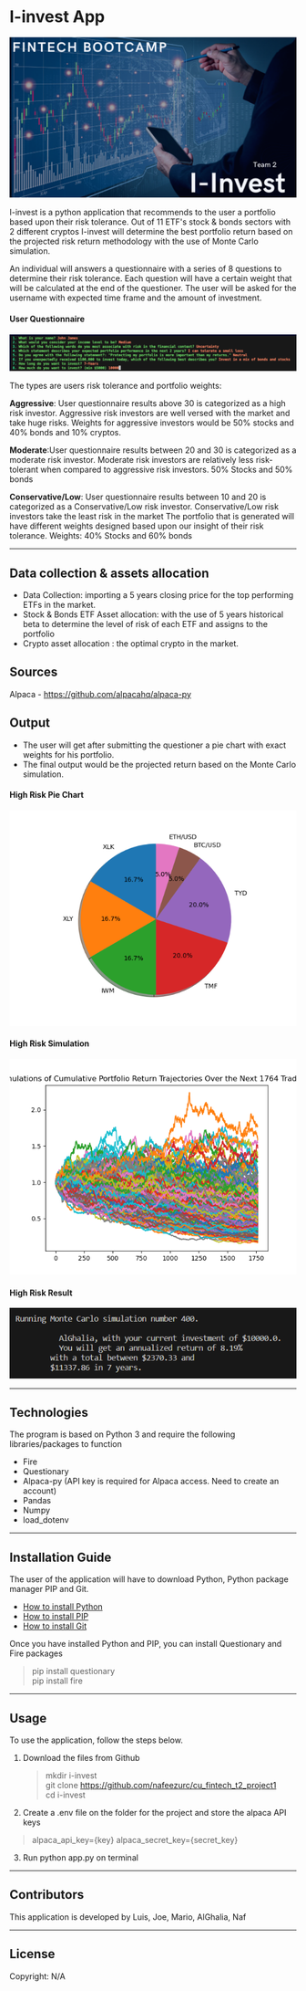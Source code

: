 # I-invest App

<img src="./imgs/i-invest.png">

I-invest is a python application that recommends to the user a portfolio based upon their risk tolerance.
Out of 11 ETF's stock & bonds sectors with 2 different cryptos I-invest will determine the best portfolio return based on the projected risk return methodology with the use of Monte Carlo simulation.


An individual will answers a questionnaire with a series of 8 questions to determine their risk tolerance.
Each question will have a certain weight that will be calculated at the end of the questioner.
The user will be asked for the username with expected time frame and the amount of investment.

#### User Questionnaire
<img src="./imgs/questions.png">


The types are users risk tolerance and portfolio weights: <br>

**Aggressive**: User questionnaire results above 30 is categorized as a high risk investor. Aggressive risk investors are well versed with the market and take huge risks. 
Weights for aggressive investors would be 50% stocks and 40% bonds and 10% cryptos. <br>

**Moderate**:User questionnaire results between 20 and 30 is categorized as a moderate risk investor.  Moderate risk investors are relatively less risk-tolerant when compared to aggressive risk investors. 50% Stocks and 50% bonds <br>

**Conservative/Low**: User questionnaire results between 10 and 20 is categorized as a Conservative/Low risk investor. Conservative/Low risk investors take the least risk in the market
The portfolio that is generated will have different weights designed based upon our insight of their risk tolerance. 
Weights: 40% Stocks and 60% bonds <br>


---

## Data collection & assets allocation

- Data Collection: importing a 5 years closing price for the top performing ETFs in the market.
- Stock & Bonds ETF Asset allocation: with the use of 5 years historical beta to determine the level of risk of each ETF and assigns to the portfolio
- Crypto asset allocation : the optimal crypto in the market.

## Sources

Alpaca - https://github.com/alpacahq/alpaca-py 


## Output

- The user will get after submitting the questioner a pie chart with exact weights for his portfolio.
- The final output would be the projected return based on the Monte Carlo simulation.

#### High Risk Pie Chart
<img src="./imgs/HighRisk_Portfolio.png">

#### High Risk Simulation
<img src="./imgs/HighRisk_Simulation.png">

#### High Risk Result
<img src="./imgs/HighRisk_Result.png">

---

## Technologies

The program is based on Python 3 and require the following libraries/packages to function

- Fire
- Questionary
- Alpaca-py (API key is required for Alpaca access. Need to create an account)
- Pandas
- Numpy
- load_dotenv

---

## Installation Guide

The user of the application will have to download Python,   Python package manager PIP and Git.

   - [How to install Python](https://www.python.org/downloads/) 
   - [How to install PIP ](https://pip.pypa.io/en/stable/installation/) 
   - [How to install Git ](https://git-scm.com/book/en/v2/Getting-Started-Installing-Git) 
   
   Once you have installed Python and PIP, you can install Questionary and Fire packages 
   > pip install questionary <br>
   > pip install fire <br>
   

---

## Usage

To use the application, follow the steps below.

1. Download the files from Github
    > mkdir i-invest <br>
    > git clone https://github.com/nafeezurc/cu_fintech_t2_project1<br>
    > cd i-invest

2.  Create a .env file on the folder for the project and store the alpaca API keys
   > alpaca_api_key={key}
   > alpaca_secret_key={secret_key}
   
3. Run python app.py on terminal


---

## Contributors

This application is developed by Luis, Joe, Mario, AlGhalia, Naf

---

## License

Copyright: N/A


